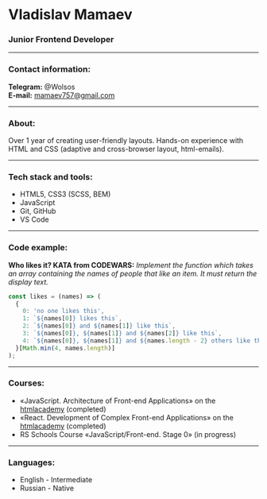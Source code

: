 # Vladislav Mamaev
### Junior Frontend Developer

---

### Contact information:

**Telegram:** @Wolsos<br>
**E-mail:** mamaev757@gmail.com<br>

---

### About:

Over 1 year of creating user-friendly layouts. Hands-on experience with HTML and CSS (adaptive and cross-browser layout, html-emails).

---

### Tech stack and tools:

- HTML5, CSS3 (SCSS, BEM)
- JavaScript
- Git, GitHub
- VS Code

---

### Code example:

**Who likes it? KATA from CODEWARS:**
*Implement the function which takes an array containing the names of people that like an item. It must return the display text.*

```javascript
const likes = (names) => (
  {
    0: 'no one likes this',
    1: `${names[0]} likes this`,
    2: `${names[0]} and ${names[1]} like this`,
    3: `${names[0]}, ${names[1]} and ${names[2]} like this`,
    4: `${names[0]}, ${names[1]} and ${names.length - 2} others like this`,
  }[Math.min(4, names.length)]
);
```
---

### Courses:

- «JavaScript. Architecture of Front-end Applications» on the [htmlacademy](https://htmlacademy.ru/intensive/ecmascript) (completed)<br>
- «React. Development of Complex Front-end Applications» on the [htmlacademy](https://htmlacademy.ru/intensive/react) (completed)<br>
- RS Schools Course «JavaScript/Front-end. Stage 0» (in progress)

---

### Languages:

- English \- Intermediate
- Russian \- Native
